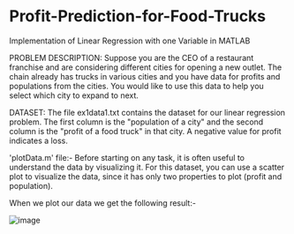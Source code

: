 # Profit-Prediction-for-Food-Trucks
Implementation of Linear Regression with one Variable in MATLAB

PROBLEM DESCRIPTION:
Suppose you are the CEO of a restaurant franchise and are considering different cities for opening a new
outlet. The chain already has trucks in various cities and you have data for
profits and populations from the cities.
You would like to use this data to help you select which city to expand
to next.

DATASET:
The file ex1data1.txt contains the dataset for our linear regression problem. The first column is the "population of a city" and the second column is
the "profit of a food truck" in that city. A negative value for profit indicates a loss.

'plotData.m' file:-
Before starting on any task, it is often useful to understand the data by visualizing it. For this dataset, you can use a scatter plot to visualize the
data, since it has only two properties to plot (profit and population).

When we plot our data we get the following result:-


![image](https://user-images.githubusercontent.com/68648171/122887028-1b19e300-d35e-11eb-8634-1db4465564b3.png)




